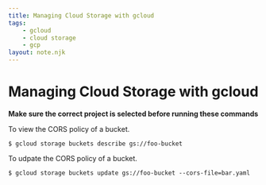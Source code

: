 ```yaml
---
title: Managing Cloud Storage with gcloud
tags:
    - gcloud
    - cloud storage
    - gcp
layout: note.njk
---
```


# Managing Cloud Storage with gcloud

**Make sure the correct project is selected before running these commands**

To view the CORS policy of a bucket.

```
$ gcloud storage buckets describe gs://foo-bucket
```

To udpate the CORS policy of a bucket.

```
$ gcloud storage buckets update gs://foo-bucket --cors-file=bar.yaml
```


